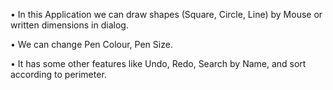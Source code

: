 
•	In this Application we can draw shapes (Square, Circle, Line) by Mouse or written dimensions in dialog.

•	We can change Pen Colour, Pen Size. 

•	It has some other features like Undo, Redo, Search by Name, and sort according to perimeter.
